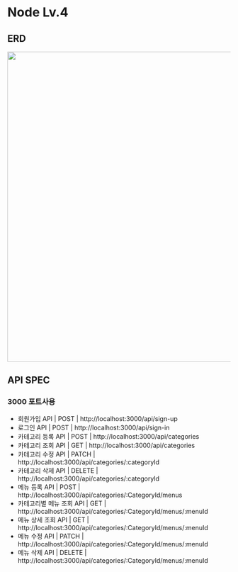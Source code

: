 # Node Lv.4

## ERD

<img src= "https://github.com/heyjk2212/nodejs-Lv-4/assets/147573753/b8acbdf6-a30d-4884-91d6-e20d20a4984c" width="700">

## API SPEC

### 3000 포트사용

- 회원가입 API             |  POST  | http://localhost:3000/api/sign-up  <br>
- 로그인 API               |  POST  | http://localhost:3000/api/sign-in  <br>
- 카테고리 등록 API        |  POST  | http://localhost:3000/api/categories  <br>
- 카테고리 조회 API        |  GET   | http://localhost:3000/api/categories  <br>
- 카테고리 수정 API        | PATCH  | http://localhost:3000/api/categories/:categoryId  <br>
- 카테고리 삭제 API        | DELETE | http://localhost:3000/api/categories/:categoryId  <br>
- 메뉴 등록 API            |  POST  | http://localhost:3000/api/categories/:CategoryId/menus  <br>
- 카테고리별 메뉴 조회 API  |  GET   | http://localhost:3000/api/categories/:CategoryId/menus/:menuId  <br>
- 메뉴 상세 조회 API        |  GET   | http://localhost:3000/api/categories/:CategoryId/menus/:menuId  <br>
- 메뉴 수정 API              | PATCH  | http://localhost:3000/api/categories/:CategoryId/menus/:menuId  <br>
- 메뉴 삭제 API              | DELETE | http://localhost:3000/api/categories/:CategoryId/menus/:menuId  <br>
